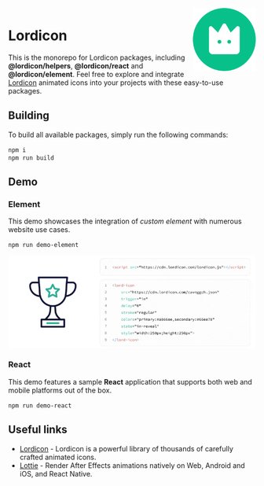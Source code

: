<img src="/docs/lordicon.png" width="128" align="right" />

# Lordicon

This is the monorepo for Lordicon packages, including __@lordicon/helpers__, __@lordicon/react__ and __@lordicon/element__. 
Feel free to explore and integrate [Lordicon](https://lordicon.com/) animated icons into your projects with these easy-to-use packages.

## Building

To build all available packages, simply run the following commands:

```
npm i
npm run build
```

## Demo

### Element

This demo showcases the integration of _custom element_ with numerous website use cases.

```
npm run demo-element
```

<img src="/docs/element.gif" align="center" />

### React

This demo features a sample __React__ application that supports both web and mobile platforms out of the box.

```
npm run demo-react
```

## Useful links

- [Lordicon](https://lordicon.com/) - Lordicon is a powerful library of
  thousands of carefully crafted animated icons.
- [Lottie](https://airbnb.io/lottie) - Render After Effects animations natively
  on Web, Android and iOS, and React Native.